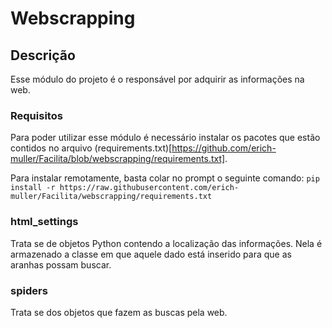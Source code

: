 # Webscrapping
## Descrição
 Esse módulo do projeto é o responsável por adquirir as informações na web.

### Requisitos
 Para poder utilizar esse módulo é necessário instalar os pacotes que estão contidos no arquivo (requirements.txt)[https://github.com/erich-muller/Facilita/blob/webscrapping/requirements.txt].

 Para instalar remotamente, basta colar no prompt o seguinte comando:
 `pip install -r https://raw.githubusercontent.com/erich-muller/Facilita/webscrapping/requirements.txt`

### html_settings
 Trata se de objetos Python contendo a localização das informações. Nela é armazenado a classe em que aquele dado está inserido para que as aranhas possam buscar.
 
### spiders
 Trata se dos objetos que fazem as buscas pela web.